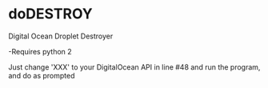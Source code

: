 # doDESTROY
Digital Ocean Droplet Destroyer


-Requires python 2


Just change 'XXX' to your DigitalOcean API in line #48 and run the program, and do as prompted
